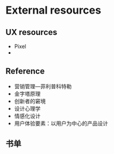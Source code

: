 # External resources

## UX resources

* Pixel
* 
## Reference

* 营销管理—菲利普科特勒
* 金字塔原理
* 创新者的窘境
* 设计心理学
* 情感化设计
* 用户体验要素：以用户为中心的产品设计

## 书单



